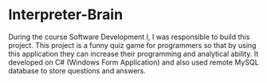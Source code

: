 # Interpreter-Brain
During the course Software Development I, I was responsible to build this project. This project is a funny quiz game for programmers so that by using this application they can increase their programming and analytical ability. It developed on C# (Windows Form Application) and also used remote MySQL database to store questions and answers.
